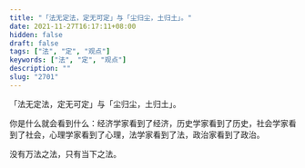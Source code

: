 ```yaml
---
title: "「法无定法，定无可定」与「尘归尘，土归土」。"
date: 2021-11-27T16:17:11+08:00
hidden: false
draft: false
tags: ["法", "定", "观点"]
keywords: ["法", "定", "观点"]
description: ""
slug: "2701"
---
```


「法无定法，定无可定」与「尘归尘，土归土」。

你是什么就会看到什么：经济学家看到了经济，历史学家看到了历史，社会学家看到了社会，心理学家看到了心理，法学家看到了法，政治家看到了政治。

没有万法之法，只有当下之法。